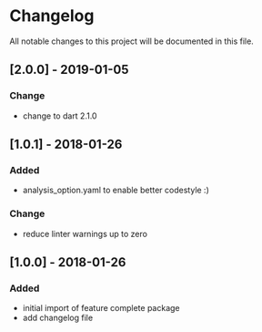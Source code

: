# Changelog
All notable changes to this project will be documented in this file.

## [2.0.0] - 2019-01-05
### Change
- change to dart 2.1.0

## [1.0.1] - 2018-01-26
### Added
- analysis_option.yaml to enable better codestyle :)

### Change
- reduce linter warnings up to zero

## [1.0.0] - 2018-01-26
### Added
- initial import of feature complete package
- add changelog file
